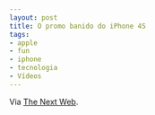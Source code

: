 ```yaml
---
layout: post
title: O promo banido do iPhone 4S
tags:
- apple
- fun
- iphone
- tecnologia
- Vídeos
---
```


Via [The Next Web](http://thenextweb.com/shareables/2011/10/07/banned-iphone-4s-promo-the-guys-are-back-and-yes-its-hilarious/?utm_source=feedburner&utm_medium=feed&utm_campaign=Feed%3A+TheNextWeb+%28The+Next+Web+All+Stories%29).
